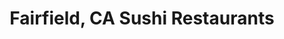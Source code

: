 ---
layout: city
title: Fairfield, CA Sushi Restaurants
permalink: /california/fairfield/
stateAbbr: CA
stateName: California
cityName: Fairfield
---